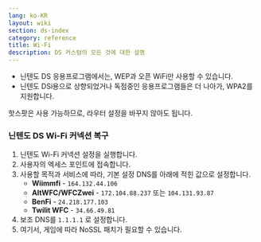 ```yaml
---
lang: ko-KR
layout: wiki
section: ds-index
category: reference
title: Wi-Fi
description: DS 커스텀의 모든 것에 대한 설명
---
```


- 닌텐도 DS 응용프로그램에서는, WEP과 오픈 WiFi만 사용할 수 있습니다.
- 닌텐도 DSi용으로 상향되었거나 독점중인 응용프로그램들은 더 나아가, WPA2를 지원합니다.

핫스팟은 사용 가능하므로, 라우터 설정을 바꾸지 않아도 됩니다.

### 닌텐도 DS Wi-Fi 커넥션 복구

1. 닌텐도 Wi-Fi 커넥션 설정을 실행합니다.
1. 사용자의 엑세스 포인트에 접속합니다.
1. 사용할 목적과 서비스에 따라, 기본 설정 DNS를 아래에 적힌 값으로 설정합니다.
   - **Wiimmfi** - `164.132.44.106`
   - **AltWFC/WFCZwei** - `172.104.88.237` 또는 `104.131.93.87`
   - **BenFi** - `24.218.177.103`
   - **Twilit WFC** - `34.66.49.81`
1. 보조 DNS를 `1.1.1.1` 로 설정합니다.
1. 여기서, 게임에 따라 NoSSL 패치가 필요할 수 있습니다.
